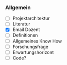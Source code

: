 ### Allgemein

- [ ] Projektarchitektur
- [ ] Literatur 
- [x] Email Dozent
- [ ] Definitionen
- [ ] Allgemeines Know How
- [ ] Forschungsfrage
- [ ] Erwartungshorizont
- [ ] Code?

